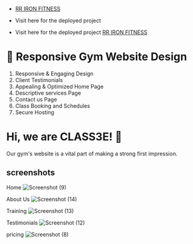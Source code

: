 
 - [RR IRON FITNESS](http://rrironfitness.epizy.com/)


 - Visit here for the deployed project
 - Visit here for the deployed project [RR IRON FITNESS](http://rrironfitness.epizy.com/) 



# 💪 Responsive Gym Website Design

01. Responsive & Engaging Design
02. Client Testimonials
03. Appealing & Optimized Home Page
04. Descriptive services Page
05. Contact us Page
06. Class Booking and Schedules
07. Secure Hosting


# Hi, we are CLASS3E! 👋
Our gym's website is a vital part of making a strong first impression.
             


## screenshots
Home
![Screenshot (9)](https://user-images.githubusercontent.com/113230103/192134239-b64a8ae3-e009-4d89-84dc-792a3fbfd80a.png)

About Us
![Screenshot (14)](https://user-images.githubusercontent.com/113230103/192134307-0dc2a96d-bb0c-4774-ab46-1a3dae1db361.png)

Training
![Screenshot (13)](https://user-images.githubusercontent.com/113230103/192134445-ba26bbe8-6f2e-4313-9883-91764f86e48d.png)

Testimonials
![Screenshot (12)](https://user-images.githubusercontent.com/113230103/192134482-89fb93c1-677b-4591-99ab-6ef4bb5dca29.png)

pricing
![Screenshot (8)](https://user-images.githubusercontent.com/113230103/192134537-d92ef94e-dd7a-4658-8a18-efa372ba570b.png)

